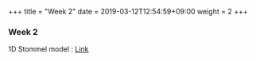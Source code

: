 +++
title = "Week 2"
date = 2019-03-12T12:54:59+09:00
weight = 2
+++

### Week 2

1D Stommel model : [Link](https://colab.research.google.com/drive/1_tUKQO2vmaZ8-D3rek_Ycgcd8enOVz9M)
